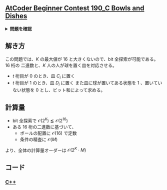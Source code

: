 ## [AtCoder Beginner Contest 190_C Bowls and Dishes](https://atcoder.jp/contests/abc190/tasks/abc190_c)

<details>
<summary><b>問題を確認</b></summary>

## 問題
$1,2,\dots,N$ の番号が付いた $N$ 個の皿と、$1,2,\dots,M$の番号が付いた $M$ 個の条件がある。条件 $i$ は、皿$A_i$ と皿 $B_i$ の両方にボールが($1$個以上)置かれているときに満たされる。
$1,2,\dots,K$ の番号が付いた $K$ 人の人がいて、人 $i$ は皿 $C_i$ か皿 $D_i$ のどちらか一方にボールを置く。
満たされる条件の個数は最大でいくつか。

## 制約
- 入力はすべて整数
- $2 \leqq N \leqq 100$
- $1 \leqq M \leqq 100$
- $1 \leqq A_i \lt B_i \leqq N$
- $1 \leqq K \leqq 16$
- $1 \leqq C_i \lt D_i \leqq N$

## 入力
入力は以下の形式で標準入力から与えられる
```math
\begin{array}{c c}
N & M & \\
A_1 & B_1 & \\
\vdots & & \\
A_M & B_M & \\
K & & \\
C_1 & D_1 & \\
\vdots & & \\
C_K & D_K & \\
\end{array}
```

## 出力
答えを出力せよ。

</details>

## 解き方
この問題では、$K$ の最大値が $16$ と大きくないので、$\mathrm{bit}$ 全探索が可能である。
$16$ 桁の 二進数と、$K$ 人の人が球を置く皿を対応させる。
- $t$ 桁目が $0$ のとき、皿 $C_i$ に置く
- $t$ 桁目が $1$ のとき、皿 $D_i$ に置く
また皿に球が置いてある状態を $1$ 、置いていない状態を $0$ とし、ビット和によって求める。

## 計算量
- $\mathrm{bit}$ 全探索で $\mathcal{O}(2^K) \leqq \mathcal{O}(2^{16})$
- ある $16$ 桁の二進数に基づいて、
    - ボールの配置に $\mathcal{O}(16)$ で定数
    - 条件の精査に $\mathcal{O}(M)$

より、全体の計算量オーダーは $\mathcal{O}(2^K \cdot M)$


## コード
### [C++](abc190_c.cpp)